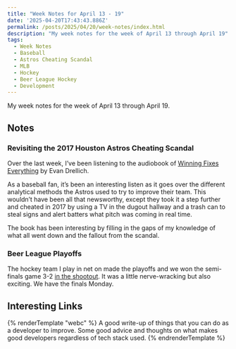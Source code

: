 ```yaml
---
title: "Week Notes for April 13 - 19"
date: '2025-04-20T17:43:43.886Z'
permalink: /posts/2025/04/20/week-notes/index.html
description: "My week notes for the week of April 13 through April 19"
tags:
  - Week Notes
  - Baseball
  - Astros Cheating Scandal
  - MLB
  - Hockey
  - Beer League Hockey
  - Development
---
```

My week notes for the week of April 13 through April 19.
<!-- excerpt -->

## Notes

### Revisiting the 2017 Houston Astros Cheating Scandal

Over the last week, I’ve been listening to the audiobook of [Winning Fixes Everything](https://bookshop.org/p/books/winning-fixes-everything-how-baseball-s-brightest-minds-created-sports-biggest-mess-evan-drellich/16712231) by Evan Drellich.

As a baseball fan, it’s been an interesting listen as it goes over the different analytical methods the Astros used to try to improve their team. This wouldn’t have been all that newsworthy, except they took it a step further and cheated in 2017 by using a TV in the dugout hallway and a trash can to steal signs and alert batters what pitch was coming in real time.

The book has been interesting by filling in the gaps of my knowledge of what all went down and the fallout from the scandal.

### Beer League Playoffs

The hockey team I play in net on made the playoffs and we won the semi-finals game 3-2 [in the shootout](/posts/2025/04/15/hockey-shootouts/). It was a little nerve-wracking but also exciting. We have the finals Monday.

## Interesting Links

{% renderTemplate "webc" %}
<shared-link title="The Best Programmers I Know" url="https://endler.dev/2025/best-programmers/" author="Matthias Endler">
  A good write-up of things that you can do as a developer to improve. Some good advice and thoughts on what makes good developers regardless of tech stack used.
</shared-link>
{% endrenderTemplate %}
